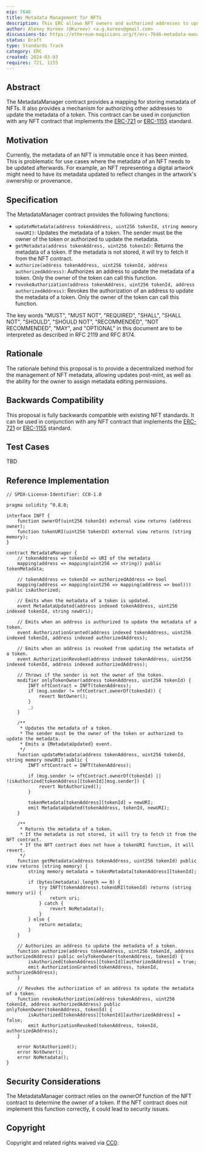 ```yaml
---
eip: 7646
title: Metadata Management for NFTs
description: This ERC allows NFT owners and authorized addresses to update their token metadata.
author: Alexey Kureev (@Kureev) <a.g.kureev@gmail.com>
discussions-to: https://ethereum-magicians.org/t/erc-7646-metadata-management-for-nfts/19027
status: Draft
type: Standards Track
category: ERC
created: 2024-03-03
requires: 721, 1155
---
```


## Abstract

The MetadataManager contract provides a mapping for storing metadata of NFTs. It also provides a mechanism for authorizing other addresses to update the metadata of a token. This contract can be used in conjunction with any NFT contract that implements the [ERC-721](./eip-721.md) or [ERC-1155](./eip-1155.md) standard.

## Motivation

Currently, the metadata of an NFT is immutable once it has been minted. This is problematic for use cases where the metadata of an NFT needs to be updated afterwards. For example, an NFT representing a digital artwork might need to have its metadata updated to reflect changes in the artwork's ownership or provenance.

## Specification

The MetadataManager contract provides the following functions:

- `updateMetadata(address tokenAddress, uint256 tokenId, string memory newURI)`: Updates the metadata of a token. The sender must be the owner of the token or authorized to update the metadata.
- `getMetadata(address tokenAddress, uint256 tokenId)`: Returns the metadata of a token. If the metadata is not stored, it will try to fetch it from the NFT contract.
- `authorize(address tokenAddress, uint256 tokenId, address authorizedAddress)`: Authorizes an address to update the metadata of a token. Only the owner of the token can call this function.
- `revokeAuthorization(address tokenAddress, uint256 tokenId, address authorizedAddress)`: Revokes the authorization of an address to update the metadata of a token. Only the owner of the token can call this function.

The key words "MUST", "MUST NOT", "REQUIRED", "SHALL", "SHALL NOT", "SHOULD", "SHOULD NOT", "RECOMMENDED", "NOT RECOMMENDED", "MAY", and "OPTIONAL" in this document are to be interpreted as described in RFC 2119 and RFC 8174.

## Rationale

The rationale behind this proposal is to provide a decentralized method for the management of NFT metadata, allowing updates post-mint, as well as the ability for the owner to assign metadata editing permissions.

## Backwards Compatibility

This proposal is fully backwards compatible with existing NFT standards. It can be used in conjunction with any NFT contract that implements the [ERC-721](./eip-721.md) or [ERC-1155](./eip-1155.md) standard.

## Test Cases

TBD

## Reference Implementation

```solidity
// SPDX-License-Identifier: CC0-1.0

pragma solidity ^0.8.0;

interface INFT {
    function ownerOf(uint256 tokenId) external view returns (address owner);
    function tokenURI(uint256 tokenId) external view returns (string memory);
}

contract MetadataManager {
    // tokenAddress => tokenId => URI of the metadata
    mapping(address => mapping(uint256 => string)) public tokenMetadata;

    // tokenAddress => tokenId => authorizedAddress => bool
    mapping(address => mapping(uint256 => mapping(address => bool))) public isAuthorized;

    // Emits when the metadata of a token is updated.
    event MetadataUpdated(address indexed tokenAddress, uint256 indexed tokenId, string newUri);

    // Emits when an address is authorized to update the metadata of a token.
    event AuthorizationGranted(address indexed tokenAddress, uint256 indexed tokenId, address indexed authorizedAddress);

    // Emits when an address is revoked from updating the metadata of a token.
    event AuthorizationRevoked(address indexed tokenAddress, uint256 indexed tokenId, address indexed authorizedAddress);

    // Throws if the sender is not the owner of the token.
    modifier onlyTokenOwner(address tokenAddress, uint256 tokenId) {
        INFT nftContract = INFT(tokenAddress);
        if (msg.sender != nftContract.ownerOf(tokenId)) {
            revert NotOwner();
        }
        _;
    }

    /**
     * Updates the metadata of a token.
     * The sender must be the owner of the token or authorized to update the metadata.
     * Emits a {MetadataUpdated} event.
     */
    function updateMetadata(address tokenAddress, uint256 tokenId, string memory newURI) public {
        INFT nftContract = INFT(tokenAddress);

        if (msg.sender != nftContract.ownerOf(tokenId) || !isAuthorized[tokenAddress][tokenId][msg.sender]) {
            revert NotAuthorized();
        }

        tokenMetadata[tokenAddress][tokenId] = newURI;
        emit MetadataUpdated(tokenAddress, tokenId, newURI);
    }

    /**
     * Returns the metadata of a token.
     * If the metadata is not stored, it will try to fetch it from the NFT contract.
     * If the NFT contract does not have a tokenURI function, it will revert.
     */
    function getMetadata(address tokenAddress, uint256 tokenId) public view returns (string memory) {
        string memory metadata = tokenMetadata[tokenAddress][tokenId];

        if (bytes(metadata).length == 0) {
            try INFT(tokenAddress).tokenURI(tokenId) returns (string memory uri) {
                return uri;
            } catch {
                revert NoMetadata();
            }
        } else {
            return metadata;
        }
    }

    // Authorizes an address to update the metadata of a token.
    function authorize(address tokenAddress, uint256 tokenId, address authorizedAddress) public onlyTokenOwner(tokenAddress, tokenId) {
        isAuthorized[tokenAddress][tokenId][authorizedAddress] = true;
        emit AuthorizationGranted(tokenAddress, tokenId, authorizedAddress);
    }

    // Revokes the authorization of an address to update the metadata of a token.
    function revokeAuthorization(address tokenAddress, uint256 tokenId, address authorizedAddress) public onlyTokenOwner(tokenAddress, tokenId) {
        isAuthorized[tokenAddress][tokenId][authorizedAddress] = false;
        emit AuthorizationRevoked(tokenAddress, tokenId, authorizedAddress);
    }

    error NotAuthorized();
    error NotOwner();
    error NoMetadata();
}
```

## Security Considerations

The MetadataManager contract relies on the ownerOf function of the NFT contract to determine the owner of a token. If the NFT contract does not implement this function correctly, it could lead to security issues.

## Copyright

Copyright and related rights waived via [CC0](../LICENSE.md).

